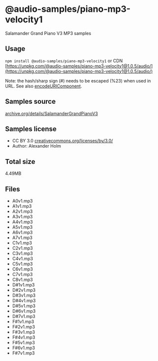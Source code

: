 # @audio-samples/piano-mp3-velocity1

Salamander Grand Piano V3 MP3 samples

## Usage

`npm install @audio-samples/piano-mp3-velocity1` or CDN [https://unpkg.com/@audio-samples/piano-mp3-velocity1@1.0.5/audio/](https://unpkg.com/@audio-samples/piano-mp3-velocity1@1.0.5/audio/)

Note: the hash/sharp sign (#) needs to be escaped (%23) when used in URL. See also [encodeURIComponent](https://developer.mozilla.org/en-US/docs/Web/JavaScript/Reference/Global_Objects/encodeURIComponent).

## Samples source

[archive.org/details/SalamanderGrandPianoV3](https://archive.org/details/SalamanderGrandPianoV3)

## Samples license

- CC BY 3.0 [creativecommons.org/licenses/by/3.0/](http://creativecommons.org/licenses/by/3.0/)
- Author: Alexander Holm 

## Total size

4.49MB

## Files

- A0v1.mp3
- A1v1.mp3
- A2v1.mp3
- A3v1.mp3
- A4v1.mp3
- A5v1.mp3
- A6v1.mp3
- A7v1.mp3
- C1v1.mp3
- C2v1.mp3
- C3v1.mp3
- C4v1.mp3
- C5v1.mp3
- C6v1.mp3
- C7v1.mp3
- C8v1.mp3
- D#1v1.mp3
- D#2v1.mp3
- D#3v1.mp3
- D#4v1.mp3
- D#5v1.mp3
- D#6v1.mp3
- D#7v1.mp3
- F#1v1.mp3
- F#2v1.mp3
- F#3v1.mp3
- F#4v1.mp3
- F#5v1.mp3
- F#6v1.mp3
- F#7v1.mp3